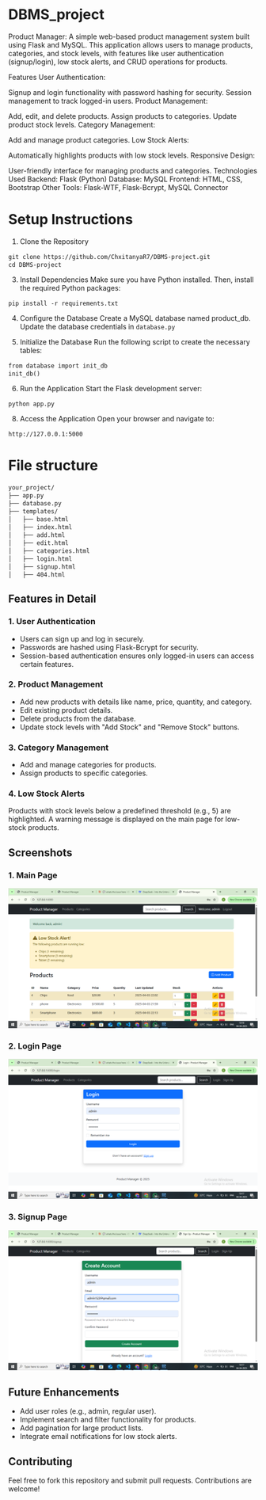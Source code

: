 # DBMS_project

Product Manager:
A simple web-based product management system built using Flask and MySQL. This application allows users to manage products, categories, and stock levels, with features like user authentication (signup/login), low stock alerts, and CRUD operations for products.

Features
User Authentication:

Signup and login functionality with password hashing for security.
Session management to track logged-in users.
Product Management:

Add, edit, and delete products.
Assign products to categories.
Update product stock levels.
Category Management:

Add and manage product categories.
Low Stock Alerts:

Automatically highlights products with low stock levels.
Responsive Design:

User-friendly interface for managing products and categories.
Technologies Used
Backend: Flask (Python)
Database: MySQL
Frontend: HTML, CSS, Bootstrap
Other Tools: Flask-WTF, Flask-Bcrypt, MySQL Connector

# Setup Instructions
1. Clone the Repository
```
git clone https://github.com/ChxitanyaR7/DBMS-project.git
cd DBMS-project
```

3. Install Dependencies
Make sure you have Python installed. Then, install the required Python packages:
```
pip install -r requirements.txt
```

4. Configure the Database
Create a MySQL database named product_db.
Update the database credentials in ```database.py```

5. Initialize the Database
Run the following script to create the necessary tables:
```
from database import init_db
init_db()
```

6. Run the Application
Start the Flask development server:
 ```
python app.py
```

8. Access the Application
Open your browser and navigate to:
 ```
http://127.0.0.1:5000
```

# File structure
```
your_project/
├── app.py
├── database.py
├── templates/
│   ├── base.html
│   ├── index.html
│   ├── add.html
│   ├── edit.html
│   ├── categories.html
│   ├── login.html
│   ├── signup.html
│   ├── 404.html

```

## Features in Detail

### 1. User Authentication
- Users can sign up and log in securely.
- Passwords are hashed using Flask-Bcrypt for security.
- Session-based authentication ensures only logged-in users can access certain features.

### 2. Product Management
- Add new products with details like name, price, quantity, and category.
- Edit existing product details.
- Delete products from the database.
- Update stock levels with "Add Stock" and "Remove Stock" buttons.

### 3. Category Management
- Add and manage categories for products.
- Assign products to specific categories.

### 4. Low Stock Alerts
Products with stock levels below a predefined threshold (e.g., 5) are highlighted.
A warning message is displayed on the main page for low-stock products.

## Screenshots

### 1. Main Page
![Main Page](main_page.png)

### 2. Login Page
![Login Page](login_page.png)

### 3. Signup Page
![Signup Page](signup_page.png)

## Future Enhancements
- Add user roles (e.g., admin, regular user).
- Implement search and filter functionality for products.
- Add pagination for large product lists.
- Integrate email notifications for low stock alerts.
  
## Contributing
Feel free to fork this repository and submit pull requests. Contributions are welcome!


